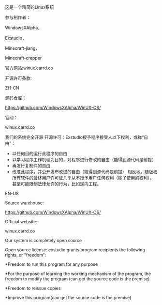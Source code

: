 这是一个精简的Linux系统

参与制作者：

WindowsXAlpha，

Exstudio，

Minecraft-jiang，

Minecraft-crepper

官方网站:winux.carrd.co

开源许可条款:

ZH-CN

源码仓库：

https://github.com/WindowsXAlpha/WinUX-OS/

官网：

winux.carrd.co

我们的系统完全开源
开源许可：Exstudio授予程序接受人以下权利，或称“自由”：
* 以任何目的运行此程序的自由
* 以学习程序工作机理为目的，对程序进行修改的自由（能得到源代码是前提）
* 再发行复制件的自由
* 改进此程序，并公开发布改进的自由（能得到源代码是前提）
相反地，随版权所有软件的最终用户许可证几乎从不授予用户任何权利（除了使用的权利），甚至可能限制法律允许的行为，比如逆向工程。

EN-US

Source warehouse:

https://github.com/WindowsXAlpha/WinUX-OS/

Official website:

winux.carrd.co

Our system is completely open source

Open source license: exstudio grants program recipients the following rights, or "freedom":

*Freedom to run this program for any purpose

*For the purpose of learning the working mechanism of the program, the freedom to modify the program (can get the source code is the premise)

*Freedom to reissue copies

*Improve this program(can get the source code is the premise)
